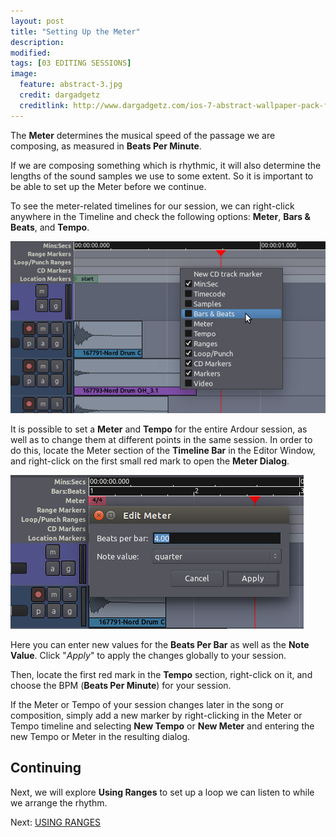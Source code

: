 ```yaml
---
layout: post
title: "Setting Up the Meter"
description:
modified: 
tags: [03 EDITING SESSIONS]
image:
  feature: abstract-3.jpg
  credit: dargadgetz
  creditlink: http://www.dargadgetz.com/ios-7-abstract-wallpaper-pack-for-iphone-5-and-ipod-touch-retina/
---
```


The **Meter** determines the musical speed of the passage we are
composing, as measured in **Beats Per Minute**.

If we are composing something which is rhythmic, it will also determine the lengths of the
sound samples we use to some extent. So it is important to be able to
set up the Meter before we continue.

To see the meter-related timelines for our session, we can right-click
anywhere in the Timeline and check the following options: **Meter**, **Bars & Beats**, and **Tempo**.

![Meter](../images/Ardour3_Meter_Timeline.png) 

It is possible to set a **Meter** and **Tempo** for the entire Ardour
session, as well as to change them at different points in the same
session. In order to do this, locate the Meter section of the **Timeline
Bar** in the Editor Window, and right-click on the first small red mark
to open the **Meter Dialog**.

![Meter dialog](../images/Ardour3_Edit_Meter_dialog.png) 

Here you can enter new values for the **Beats Per Bar** as well as the
**Note Value**. Click "*Apply*" to apply the changes globally to your
session.

Then, locate the first red mark in the **Tempo** section, right-click on
it, and choose the BPM (**Beats Per Minute**) for your session.

If the Meter or Tempo of your session changes later in the song or
composition, simply add a new marker by right-clicking in the Meter or
Tempo timeline and selecting **New Tempo** or **New Meter** and entering
the new Tempo or Meter in the resulting dialog.

Continuing
----------

Next, we will explore **Using Ranges** to set up a loop we can listen to
while we arrange the rhythm.

Next: [USING RANGES](/using-ranges)
